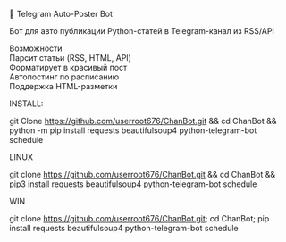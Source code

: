  🤖 Telegram Auto-Poster Bot  

Бот для авто публикации Python-статей в Telegram-канал из RSS/API

 Возможности  
Парсит статьи (RSS, HTML, API)  
Форматирует в красивый пост  
Автопостинг по расписанию  
 Поддержка HTML-разметки  


   INSTALL:
   
git Сlone https://github.com/userroot676/ChanBot.git && cd ChanBot && \
python -m pip install requests beautifulsoup4 python-telegram-bot schedule


LINUX

git clone https://github.com/userroot676/ChanBot.git && cd ChanBot && \
pip3 install requests beautifulsoup4 python-telegram-bot schedule

WIN

git clone https://github.com/userroot676/ChanBot.git; cd ChanBot; 
pip install requests beautifulsoup4 python-telegram-bot schedule
